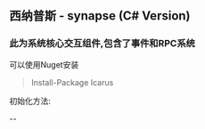 ﻿## 西纳普斯 - synapse (C# Version)

### 此为系统核心交互组件,包含了事件和RPC系统

可以使用Nuget安装
> Install-Package Icarus

初始化方法:

 --
